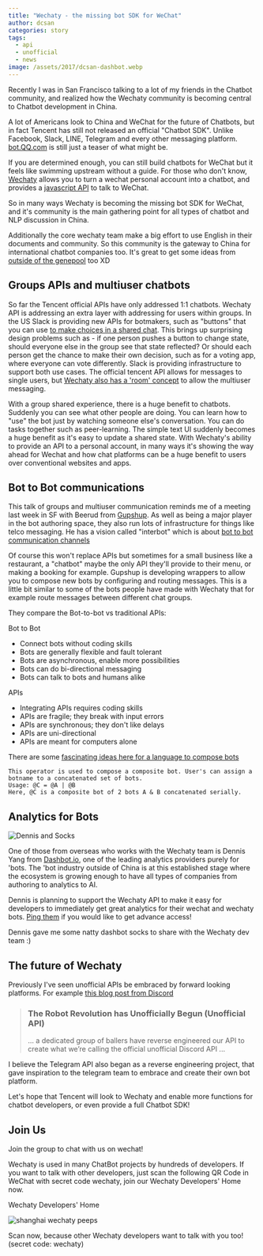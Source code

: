 ```yaml
---
title: "Wechaty - the missing bot SDK for WeChat"
author: dcsan
categories: story
tags:
  - api
  - unofficial
  - news
image: /assets/2017/dcsan-dashbot.webp
---
```


Recently I was in San Francisco talking to a lot of my friends in the Chatbot community, and realized how the Wechaty community is becoming central to Chatbot development in China.

A lot of Americans look to China and WeChat for the future of Chatbots, but in fact Tencent has still not released an official "Chatbot SDK". Unlike Facebook, Slack, LINE, Telegram and every other messaging platform. [bot.QQ.com](http://bot.qq.com/) is still just a teaser of what might be.

If you are determined enough, you can still build chatbots for WeChat but it feels like swimming upstream without a guide. For those who don't know, [Wechaty](https://github.com/wechaty/wechaty) allows you to turn a wechat personal account into a chatbot, and provides a [javascript API](https://github.com/wechaty/wechaty#api-reference) to talk to WeChat.

So in many ways Wechaty is becoming the missing bot SDK for WeChat, and it's community is the main gathering point for all types of chatbot and NLP discussion in China.

Additionally the core wechaty team make a big effort to use English in their documents and community. So this community is the gateway to China for international chatbot companies too. It's great to get some ideas from [outside of the genepool](http://www.chinadaily.com.cn/business/tech/2017-08/21/content_30913647.htm) too XD

## Groups APIs and multiuser chatbots

So far the Tencent official APIs have only addressed 1:1 chatbots. Wechaty API is addressing an extra layer with addressing for users within groups.
In the US Slack is providing new APIs for botmakers, such as "buttons" that you can use [to make choices in a shared chat](https://api.slack.com/interactive-messages). This brings up surprising design problems such as - if one person pushes a button to change state, should everyone else in the group see that state reflected? Or should each person get the chance to make their own decision, such as for a voting app, where everyone can vote differently.
Slack is providing infrastructure to support both use cases.
The official tencent API allows for messages to single users, but [Wechaty also has a 'room' concept](https://github.com/wechaty/wechaty#room) to allow the multiuser messaging.

With a group shared experience, there is a huge benefit to chatbots. Suddenly you can see what other people are doing. You can learn how to "use" the bot just by watching someone else's conversation. You can do tasks together such as peer-learning. The simple text UI suddenly becomes a huge benefit as it's easy to update a shared state.
With Wechaty's ability to provide an API to a personal account, in many ways it's showing the way ahead for Wechat and how chat platforms can be a huge benefit to users over conventional websites and apps.

## Bot to Bot communications

This talk of groups and multiuser communication reminds me of a meeting last week in SF with Beerud from [Gupshup](https://gupshup.io/). As well as being a major player in the bot authoring space, they also run lots of infrastructure for things like telco messaging. He has a vision called "interbot" which is about [bot to bot communication channels](https://www.interbot.cc)

Of course this won't replace APIs but sometimes for a small business like a restaurant, a "chatbot" maybe the only API they'll provide to their menu, or making a booking for example. Gupshup is developing wrappers to allow you to compose new bots by configuring and routing messages. This is a little bit similar to some of the bots people have made with Wechaty that for example route messages between different chat groups.

They compare the Bot-to-bot vs traditional APIs:

Bot to Bot

- Connect bots without coding skills
- Bots are generally flexible and fault tolerant
- Bots are asynchronous, enable more possibilities
- Bots can do bi-directional messaging
- Bots can talk to bots and humans alike

APIs

- Integrating APIs requires coding skills
- APIs are fragile; they break with input errors
- APIs are synchronous; they don't like delays
- APIs are uni-directional
- APIs are meant for computers alone

There are some [fascinating ideas here for a language to compose bots](https://www.interbot.cc/docs)

    This operator is used to compose a composite bot. User's can assign a botname to a concatenated set of bots.
    Usage: @C = @A | @B
    Here, @C is a composite bot of 2 bots A & B concatenated serially.

## Analytics for Bots

![Dennis and Socks](/assets/2017/dcsan-dashbot.webp)

One of those from overseas who works with the Wechaty team is Dennis Yang from [Dashbot.io](https://www.dashbot.io/), one of the leading analytics providers purely for 'bots. The 'bot industry outside of China is at this established stage where the ecosystem is growing enough to have all types of companies from authoring to analytics to AI.

Dennis is planning to support the Wechaty API to make it easy for developers to immediately get great analytics for their wechat and wechaty bots. [Ping them](https://www.dashbot.io/contact) if you would like to get advance access!

Dennis gave me some natty dashbot socks to share with the Wechaty dev team :)

## The future of Wechaty

Previously I've seen unofficial APIs be embraced by forward looking platforms.
For example [this blog post from Discord](https://blog.discordapp.com/the-robot-revolution-has-unofficially-begun-unofficial-api-23a3c722d5bf)

> ### The Robot Revolution has Unofficially Begun (Unofficial API)
>
> ... a dedicated group of ballers have reverse engineered our API to create what we’re calling the official unofficial Discord API ...

I believe the Telegram API also began as a reverse engineering project, that gave inspiration to the telegram team to embrace and create their own bot platform.

Let's hope that Tencent will look to Wechaty and enable more functions for chatbot developers, or even provide a full Chatbot SDK!

## Join Us

Join the group to chat with us on wechat!

Wechaty is used in many ChatBot projects by hundreds of developers. If you want to talk with other developers, just scan the following QR Code in WeChat with secret code wechaty, join our Wechaty Developers' Home now.

Wechaty Developers' Home

![shanghai wechaty peeps](https://wechaty.github.io/wechaty/images/bot-qr-code.webp)

Scan now, because other Wechaty developers want to talk with you too! (secret code: wechaty)
